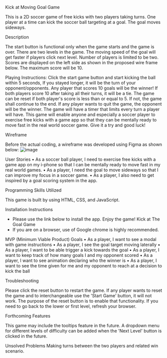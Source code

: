Kick at Moving Goal Game

This is a 2D soccer game of free kicks with two players taking turns. One player at a time can kick the soccer ball targeting at a goal. The goal moves sideways.

Description

The start button is functional only when the game starts and the game is over. There are two levels in the game. The moving speed of the goal will get faster if players click next level. Number of players is limited to be two. Scores are displayed on the left side as shown in the proposed wire frame below. The maximum score will be 10. 

Playing Instructions: Click the start game button and start kicking the ball within 5 seconds, If you stayed longer, it will be the turn of your opponent/opponents. Any player that scores 10 goals will be the winner! If both players score 10 after taking all their turns, it will be a tie. The game can be reset if both player's score is less than or equal to 5. If not, the game shall continue to the end. If any player wants to quit the game, the opponent will be the winner. The game will have a timer that limits every turn a player will have. 
This game will enable anyone and especially a soccer player to exercise free kicks with a game app so that they can be mentally ready to move fast in the real world soccer game. Give it a try and good luck!

Wireframe

Before the actual coding, a wireframe was developed using Figma as shown below:
![image](https://github.com/davedawita/Kick-at-Moving-Goal/assets/155693018/0af5fec7-249a-41b2-8b14-6365581ae4f3)


User Stories
    • As a soccer ball player, I need to exercise free kicks with a game app on my i-phone so that I can be mentally ready to move fast in my real world games.
    • As a player, I need the goal to move sideways so that I can improve my focus in a soccer game.
    • As a player, I also need to get inspired by a goal scoring system in the app.
    
Programming Skills Utilized

This game is built by using HTML, CSS, and JavaScript.

Installation Instructions

 - Please use the link below to install the app. Enjoy the game!
          Kick at The Goal Game
 - If you are on a browser, use of Google chrome is highly recommended.
  
MVP (Minimum Viable Product) Goals
    • As a player, I want to see a modal with game instructions
    • As a player, I see the goal target moving laterally
    • As a player, I want to be able trigger a kick towards the goal
    • As a player, I want to keep track of how many goals I and my opponent scored
    • As a player, I want to see animation declaring who the winner is
    • As a player, I want to see the time given for me and my opponent to reach at a decision to kick the ball
  
Troubleshooting

Please click the reset button to restart the game. If any player wants to reset the game and to interchangeable use the 'Start Game' button, it will not work. The purpose of the reset button is to enable that functionality. If you need to go back to the lower or first level, refresh your browser.

Forthcoming Features

This game may include the tooltips feature in the future. A dropdown menu for different levels of difficulty can be added when the 'Next Level' button is clicked in the future.

Unsolved Problems
Making turns between the two players and related win scenario.
